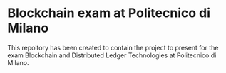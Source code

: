 # Blockchain exam at Politecnico di Milano
This repoitory has been created to contain the project to present for the exam Blockchain and Distributed Ledger Technologies at Politecnico di Milano.
